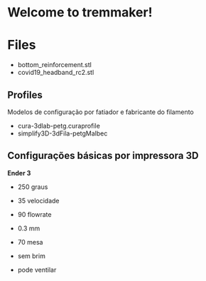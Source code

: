 # Welcome to tremmaker!

# Files

 - bottom_reinforcement.stl
 - covid19_headband_rc2.stl

## Profiles

Modelos de configuração por fatiador e fabricante do filamento

 - cura-3dlab-petg.curaprofile
 - simplify3D-3dFila-petgMalbec

## Configurações básicas por impressora 3D

**Ender 3**

- 250 graus

- 35 velocidade

- 90 flowrate

- 0.3 mm

- 70 mesa

- sem brim

- pode ventilar